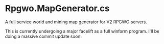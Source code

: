 # Rpgwo.MapGenerator.cs
A full service world and mining map generator for V2 RPGWO servers.

This is currently undergoing a major facelift as a full winform program. I'll be doing a massive commit update soon. 
